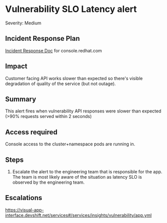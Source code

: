 # Vulnerability SLO Latency alert
Severity: Medium

## Incident Response Plan
 [Incident Response Doc](https://docs.google.com/document/d/1AyEQnL4B11w7zXwum8Boty2IipMIxoFw1ri1UZB6xJE) for console.redhat.com

## Impact
Customer facing API works slower than expected so there's visible degradation of quality of the service (but not outage).

## Summary
This alert fires when vulnerability API responses were slower than expected (>90% requests served within 2 seconds)

## Access required
Console access to the cluster+namespace pods are running in.

## Steps
1. Escalate the alert to the engineering team that is responsible for the app. The team is most likely aware of the situation as latency SLO is observed by the engineering team.

## Escalations
https://visual-app-interface.devshift.net/services#/services/insights/vulnerability/app.yml
